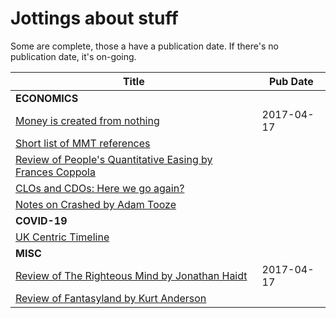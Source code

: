 # Jottings about stuff

Some are complete, those a have a publication date. If there's no publication date, it's on-going.

| Title | Pub Date |
|---|---|
| **ECONOMICS** | |
| [Money is created from nothing](money-is-created-from-nothing-V2.md) | 2017-04-17 |
| [Short list of MMT references](mmt-references.md) | |
| [Review of People's Quantitative Easing by Frances Coppola](peoples-qe-by-frances-coppola.md) | |
| [CLOs and CDOs: Here we go again?](cdos-and-clos.md)| |
| [Notes on Crashed by Adam Tooze](crashed.md) | |
| **COVID-19** | |
| [UK Centric Timeline](uk-timeline.md) |
| **MISC** | |
| [Review of The Righteous Mind by Jonathan Haidt](the-righteous-mind-by-jonathan-haidt.md) | 2017-04-17 |
| [Review of Fantasyland by Kurt Anderson](fantasyland-by-kurt-anderson.md)| |